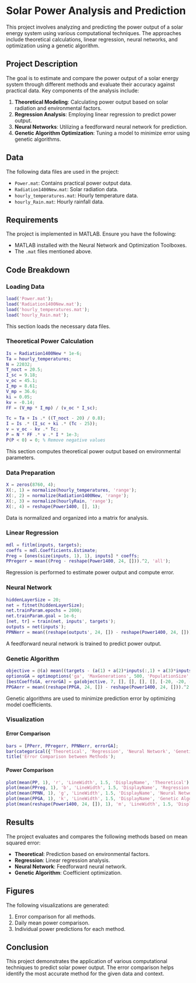 # Solar Power Analysis and Prediction

This project involves analyzing and predicting the power output of a solar energy system using various computational techniques. The approaches include theoretical calculations, linear regression, neural networks, and optimization using a genetic algorithm.

## Project Description
The goal is to estimate and compare the power output of a solar energy system through different methods and evaluate their accuracy against practical data. Key components of the analysis include:

1. **Theoretical Modeling**: Calculating power output based on solar radiation and environmental factors.
2. **Regression Analysis**: Employing linear regression to predict power output.
3. **Neural Networks**: Utilizing a feedforward neural network for prediction.
4. **Genetic Algorithm Optimization**: Tuning a model to minimize error using genetic algorithms.

## Data
The following data files are used in the project:

- `Power.mat`: Contains practical power output data.
- `Radiation1400New.mat`: Solar radiation data.
- `hourly_temperatures.mat`: Hourly temperature data.
- `hourly_Rain.mat`: Hourly rainfall data.

## Requirements

The project is implemented in MATLAB. Ensure you have the following:

- MATLAB installed with the Neural Network and Optimization Toolboxes.
- The `.mat` files mentioned above.

## Code Breakdown

### Loading Data
```matlab
load('Power.mat');
load('Radiation1400New.mat');
load('hourly_temperatures.mat');
load('hourly_Rain.mat');
```
This section loads the necessary data files.

### Theoretical Power Calculation
```matlab
Is = Radiation1400New * 1e-6;
Ta = hourly_temperatures;
N = 22032;
T_noct = 20.5;
I_sc = 9.18;
v_oc = 45.1;
I_mp = 8.61;
V_mp = 36.6;
ki = 0.05;
kv = -0.14;
FF = (V_mp * I_mp) / (v_oc * I_sc);

Tc = Ta + Is .* ((T_noct - 20) / 0.8);
I = Is .* (I_sc + ki .* (Tc - 25));
v = v_oc - kv .* Tc;
P = N * FF .* v .* I * 1e-3;
P(P < 0) = 0; % Remove negative values
```
This section computes theoretical power output based on environmental parameters.

### Data Preparation
```matlab
X = zeros(8760, 4);
X(:, 1) = normalize(hourly_temperatures, 'range');
X(:, 2) = normalize(Radiation1400New, 'range');
X(:, 3) = normalize(hourlyRain, 'range');
X(:, 4) = reshape(Power1400, [], 1);
```
Data is normalized and organized into a matrix for analysis.

### Linear Regression
```matlab
mdl = fitlm(inputs, targets);
coeffs = mdl.Coefficients.Estimate;
Preg = [ones(size(inputs, 1), 1), inputs] * coeffs;
PPregerr = mean((Preg - reshape(Power1400, 24, [])).^2, 'all');
```
Regression is performed to estimate power output and compute error.

### Neural Network
```matlab
hiddenLayerSize = 20;
net = fitnet(hiddenLayerSize);
net.trainParam.epochs = 2000;
net.trainParam.goal = 1e-6;
[net, tr] = train(net, inputs', targets');
outputs = net(inputs');
PPNNerr = mean((reshape(outputs', 24, []) - reshape(Power1400, 24, [])).^2, 'all');
```
A feedforward neural network is trained to predict power output.

### Genetic Algorithm
```matlab
objective = @(a) mean((targets - (a(1) + a(2)*inputs(:,1) + a(3)*inputs(:,2) + a(4)*inputs(:,3) + a(5)*inputs(:,1).*inputs(:,2) + a(6)*inputs(:,2).*inputs(:,3) + a(7)*inputs(:,1).^2)).^2);
optionsGA = optimoptions('ga', 'MaxGenerations', 500, 'PopulationSize', 200, 'FunctionTolerance', 1e-8);
[bestCoeffsGA, errorGA] = ga(objective, 7, [], [], [], [], [-20, -20, -20, -20, -20, -20, -20], [20, 20, 20, 20, 20, 20, 20], [], optionsGA);
PPGAerr = mean((reshape(PPGA, 24, []) - reshape(Power1400, 24, [])).^2, 'all');
```
Genetic algorithms are used to minimize prediction error by optimizing model coefficients.

### Visualization
#### Error Comparison
```matlab
bars = [PPerr, PPregerr, PPNNerr, errorGA];
bar(categorical({'Theoretical', 'Regression', 'Neural Network', 'Genetic Algorithm'}), bars);
title('Error Comparison between Methods');
```

#### Power Comparison
```matlab
plot(mean(PP, 1), 'r', 'LineWidth', 1.5, 'DisplayName', 'Theoretical');
plot(mean(PPreg, 1), 'b', 'LineWidth', 1.5, 'DisplayName', 'Regression');
plot(mean(PPNN, 1), 'g', 'LineWidth', 1.5, 'DisplayName', 'Neural Network');
plot(mean(PPGA, 1), 'k', 'LineWidth', 1.5, 'DisplayName', 'Genetic Algorithm');
plot(mean(reshape(Power1400, 24, []), 1), 'm', 'LineWidth', 1.5, 'DisplayName', 'Practical');
```

## Results
The project evaluates and compares the following methods based on mean squared error:

- **Theoretical**: Prediction based on environmental factors.
- **Regression**: Linear regression analysis.
- **Neural Network**: Feedforward neural network.
- **Genetic Algorithm**: Coefficient optimization.

## Figures
The following visualizations are generated:

1. Error comparison for all methods.
2. Daily mean power comparison.
3. Individual power predictions for each method.

## Conclusion
This project demonstrates the application of various computational techniques to predict solar power output. The error comparison helps identify the most accurate method for the given data and context.
